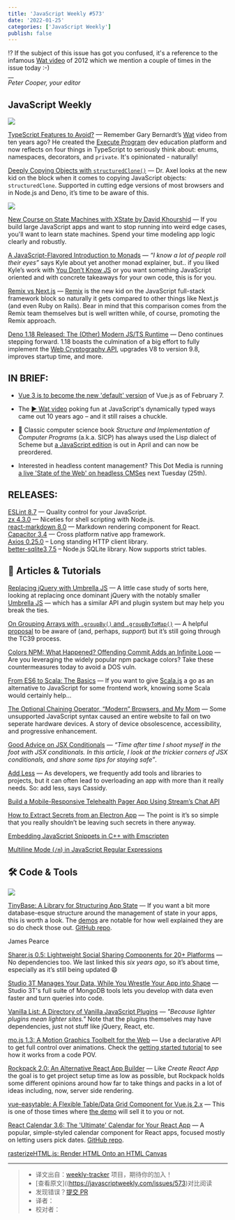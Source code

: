 ```yaml
---
title: 'JavaScript Weekly #573'
date: '2022-01-25'
categories: ['JavaScript Weekly']
publish: false
---
```


⁉️ If the subject of this issue has got you confused, it's a reference to the infamous [Wat video](https://javascriptweekly.com/link/118835/web) of 2012 which we mention a couple of times in the issue today :-)  
\_\_  
_Peter Cooper, your editor_

## JavaScript Weekly

[![](https://res.cloudinary.com/cpress/image/upload/w_1280,e_sharpen:60/igqni4z6jhls1bzqifxu.jpg)](https://javascriptweekly.com/link/118850/web)

[TypeScript Features to Avoid?](https://javascriptweekly.com/link/118850/web "www.executeprogram.com") — Remember Gary Bernardt’s [Wat](https://javascriptweekly.com/link/118835/web) video from ten years ago? He created the [Execute Program](https://javascriptweekly.com/link/118851/web) dev education platform and now reflects on four things in TypeScript to seriously think about: enums, namespaces, decorators, and `private`. It's opinionated - naturally!

[Deeply Copying Objects with `structuredClone()`](https://javascriptweekly.com/link/118852/web "2ality.com") — Dr. Axel looks at the new kid on the block when it comes to copying JavaScript objects: `structuredClone`. Supported in cutting edge versions of most browsers and in Node.js and Deno, it’s time to be aware of this.

[![](https://copm.s3.amazonaws.com/c195ee88.jpg)](https://javascriptweekly.com/link/118833/web)

[New Course on State Machines with XState by David Khourshid](https://javascriptweekly.com/link/118833/web "frontendmasters.com") — If you build large JavaScript apps and want to stop running into weird edge cases, you'll want to learn state machines. Spend your time modeling app logic clearly and robustly.

[A JavaScript-Flavored Introduction to Monads](https://javascriptweekly.com/link/118853/web "github.com") — _“I know a lot of people roll their eyes”_ says Kyle about yet another monad explainer, but.. if you liked Kyle’s work with [You Don’t Know JS](https://javascriptweekly.com/link/118854/web) or you want something JavaScript oriented and with concrete takeaways for your own code, this is for you.

[Remix vs Next.js](https://javascriptweekly.com/link/118855/web "remix.run") — [Remix](https://javascriptweekly.com/link/118886/web) is the new kid on the JavaScript full-stack framework block so naturally it gets compared to other things like Next.js (and even Ruby on Rails). Bear in mind that this comparison comes from the Remix team themselves but is well written while, of course, promoting the Remix approach.

[Deno 1.18 Released: The (Other) Modern JS/TS Runtime](https://javascriptweekly.com/link/118857/web "deno.com") — Deno continues stepping forward. 1.18 boasts the culmination of a big effort to fully implement the [Web Cryptography API](https://javascriptweekly.com/link/118858/web), upgrades V8 to version 9.8, improves startup time, and more.

## **IN BRIEF:**

*   [Vue 3 is to become the new 'default' version](https://javascriptweekly.com/link/118834/web) of Vue.js as of February 7.
    
*   The [▶️ Wat video](https://javascriptweekly.com/link/118835/web) poking fun at JavaScript's dynamically typed ways came out 10 years ago – and it still raises a chuckle.
    
*   📗 Classic computer science book _Structure and Implementation of Computer Programs_ (a.k.a. SICP) has always used the Lisp dialect of Scheme but [a JavaScript edition](https://javascriptweekly.com/link/118836/web) is out in April and can now be preordered.
    
*   Interested in headless content management? This Dot Media is running [a live 'State of the Web' on headless CMSes](https://javascriptweekly.com/link/118859/web) next Tuesday (25th).
    

## **RELEASES:**

[ESLint 8.7](https://javascriptweekly.com/link/118837/web) — Quality control for your JavaScript.  
[zx 4.3.0](https://javascriptweekly.com/link/118838/web) — Niceties for shell scripting with Node.js.  
[react-markdown 8.0](https://javascriptweekly.com/link/118839/web) — Markdown rendering component for React.  
[Capacitor 3.4](https://javascriptweekly.com/link/118840/web) — Cross platform native app framework.  
[Axios 0.25.0](https://javascriptweekly.com/link/118841/web) – Long standing HTTP client library.  
[better-sqlite3 7.5](https://javascriptweekly.com/link/118842/web) – Node.js SQLite library. Now supports strict tables.

## 📒 Articles & Tutorials

[Replacing jQuery with Umbrella JS](https://javascriptweekly.com/link/118860/web "www.bennadel.com") — A little case study of sorts here, looking at replacing once dominant jQuery with the notably smaller [Umbrella JS](https://javascriptweekly.com/link/118861/web) — which has a similar API and plugin system but may help you break the ties.

[On Grouping Arrays with `.groupBy()` and `.groupByToMap()`](https://javascriptweekly.com/link/118862/web "2ality.com") — A helpful [proposal](https://javascriptweekly.com/link/118863/web) to be aware of (and, perhaps, _support_) but it’s still going through the TC39 process.

[Colors NPM: What Happened? Offending Commit Adds an Infinite Loop](https://javascriptweekly.com/link/118846/web "snyk.io") — Are you leveraging the widely popular npm package colors? Take these countermeasures today to avoid a DOS vuln.

[From ES6 to Scala: The Basics](https://javascriptweekly.com/link/118864/web "www.scala-js.org") — If you want to give [Scala.js](https://javascriptweekly.com/link/118865/web) a go as an alternative to JavaScript for some frontend work, knowing some Scala would certainly help...

[The Optional Chaining Operator, “Modern” Browsers, and My Mom](https://javascriptweekly.com/link/118866/web "blog.jim-nielsen.com") — Some unsupported JavaScript syntax caused an entire website to fail on two seperate hardware devices. A story of device obsolescence, accessibility, and progressive enhancement.

[Good Advice on JSX Conditionals](https://javascriptweekly.com/link/118867/web "thoughtspile.github.io") — _“Time after time I shoot myself in the foot with JSX conditionals. In this article, I look at the trickier corners of JSX conditionals, and share some tips for staying safe”_.

[Add Less](https://javascriptweekly.com/link/118868/web "css-tricks.com") — As developers, we frequently add tools and libraries to projects, but it can often lead to overloading an app with more than it really needs. So: add less, says Cassidy.

[Build a Mobile-Responsive Telehealth Pager App Using Stream’s Chat API](https://javascriptweekly.com/link/118848/web "getstream.io")

[How to Extract Secrets from an Electron App](https://javascriptweekly.com/link/118869/web "www.staszewski.me") — The point is it’s so simple that you really shouldn’t be leaving such secrets in there anyway.

[Embedding JavaScript Snippets in C++ with Emscripten](https://javascriptweekly.com/link/118870/web)  

[Multiline Mode (`/m`) in JavaScript Regular Expressions](https://javascriptweekly.com/link/118871/web)  

## 🛠 Code & Tools

[![](https://res.cloudinary.com/cpress/image/upload/w_1280,e_sharpen:60/sn0l2009ciea3l9oqzgr.jpg)](https://javascriptweekly.com/link/118872/web)

[TinyBase: A Library for Structuring App State](https://javascriptweekly.com/link/118872/web "tinybase.org") — If you want a bit more database-esque structure around the management of state in your apps, this is worth a look. The [demos](https://javascriptweekly.com/link/118873/web) are notable for how well explained they are so do check those out. [GitHub repo](https://javascriptweekly.com/link/118874/web).

James Pearce

[Sharer.js 0.5: Lightweight Social Sharing Components for 20+ Platforms](https://javascriptweekly.com/link/118875/web "ellisonleao.github.io") — No dependencies too. We last linked this _six years ago_, so it’s about time, especially as it’s still being updated 😄

[Studio 3T Manages Your Data, While You Wrestle Your App into Shape](https://javascriptweekly.com/link/118849/web "studio3t.com") — Studio 3T's full suite of MongoDB tools lets you develop with data even faster and turn queries into code.

[Vanilla List: A Directory of Vanilla JavaScript Plugins](https://javascriptweekly.com/link/118876/web "vanillalist.top") — _"Because lighter plugins mean lighter sites."_ Note that the plugins themselves may have dependencies, just not stuff like jQuery, React, etc.

[mo.js 1.3: A Motion Graphics Toolbelt for the Web](https://javascriptweekly.com/link/118877/web "mojs.github.io") — Use a declarative API to get full control over animations. Check the [getting started tutorial](https://javascriptweekly.com/link/118878/web) to see how it works from a code POV.

[Rockpack 2.0: An Alternative React App Builder](https://javascriptweekly.com/link/118879/web "github.com") — Like _Create React App_ the goal is to get project setup time as low as possible, but Rockpack holds some different opinions around how far to take things and packs in a lot of ideas including, now, server side rendering.

[vue-easytable: A Flexible Table/Data Grid Component for Vue.js 2.x](https://javascriptweekly.com/link/118880/web "github.com") — This is one of those times where [the demo](https://javascriptweekly.com/link/118881/web) will sell it to you or not.

[React Calendar 3.6: The 'Ultimate' Calendar for Your React App](https://javascriptweekly.com/link/118882/web "projects.wojtekmaj.pl") — A popular, simple-styled calendar component for React apps, focused mostly on letting users pick dates. [GitHub repo](https://javascriptweekly.com/link/118883/web).

[rasterizeHTML.js: Render HTML Onto an HTML Canvas](https://javascriptweekly.com/link/118884/web)  

---
> * 译文出自：[weekly-tracker](https://github.com/FEDarling/weekly-tracker) 项目，期待你的加入！
> * [查看原文]((https://javascriptweekly.com/issues/573)对比阅读
> * 发现错误？[提交 PR](https://github.com/FEDarling/weekly-tracker/blob/main/weeklys/javascript_weekly/573/README.md)
> * 译者：
> * 校对者：
